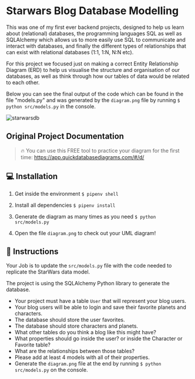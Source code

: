 # Starwars Blog Database Modelling

This was one of my first ever backend projects, designed to help us learn about (relational) databases, the programming languages SQL as well as SQLAlchemy which allows us to more easily use SQL to communicate and interact with databases, and finally the different types of relationships that can exist with relational databases (1:1, 1:N, N:N etc).

For this project we focused just on making a correct Entity Relationship Diagram (ERD) to help us visualise the structure and organisation of our databases, as well as think through how our tables of data would be related to each other. 

Below you can see the final output of the code which can be found in the file "models.py" and was generated by the `diagram.png` file by running `$ python src/models.py` in the console. 

![starwarsdb](https://github.com/gdwhittaker94/4Geeks_exercise-starwars-data-modelling/assets/105855731/7dc1cbc4-d016-4f81-87f5-fb8725b59b2c)


## Original Project Documentation 
> 🔥 You can use this FREE tool to practice your diagram for the first time: https://app.quickdatabasediagrams.com/#/d/

## 💻 Installation

1. Get inside the environment `$ pipenv shell`

2. Install all dependencies `$ pipenv install`

3. Generate de diagram as many times as you need `$ python src/models.py`

4. Open the file `diagram.png` to check out your UML diagram!

## 📝 Instructions

Your Job is to update the `src/models.py` file with the code needed to replicate the StarWars data model.

The project is using the SQLAlchemy Python library to generate the database.

- Your project must have a table `User` that will represent your blog users.
- Your blog users will be able to login and save their favorite planets and characters.
- The database should store the user favorites.
- The database should store characters and planets.
- What other tables do you think a blog like this might have?
- What properties should go inside the user? or inside the Character or Favorite table?
- What are the relationships between those tables?
- Please add at least 4 models with all of their properties.
- Generate the `diagram.png` file at the end by running `$ python src/models.py` on the console.

